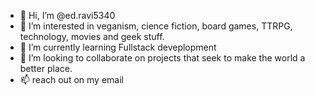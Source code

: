- 👋 Hi, I’m @ed.ravi5340
- 👀 I’m interested in veganism, cience fiction, board games, TTRPG, technology, movies and geek stuff. 
- 🌱 I’m currently learning Fullstack deveplopment 
- 💞️ I’m looking to collaborate on projects that seek to make the world a better place.
- 📫 reach out on my email 

<!---
ed-ravi5340/ed-ravi5340 is a ✨ special ✨ repository because its `README.md` (this file) appears on your GitHub profile.
You can click the Preview link to take a look at your changes.
--->
